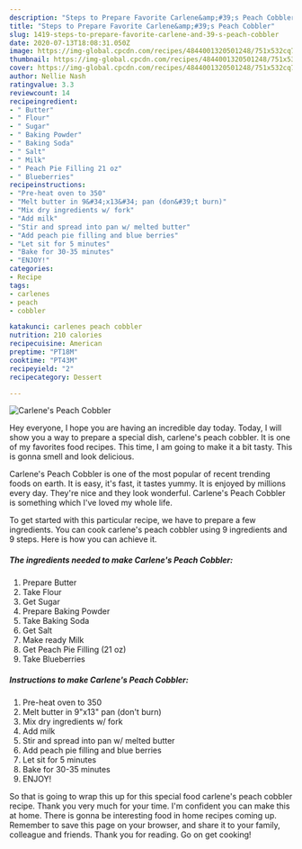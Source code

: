 ```yaml
---
description: "Steps to Prepare Favorite Carlene&amp;#39;s Peach Cobbler"
title: "Steps to Prepare Favorite Carlene&amp;#39;s Peach Cobbler"
slug: 1419-steps-to-prepare-favorite-carlene-and-39-s-peach-cobbler
date: 2020-07-13T18:08:31.050Z
image: https://img-global.cpcdn.com/recipes/4844001320501248/751x532cq70/carlenes-peach-cobbler-recipe-main-photo.jpg
thumbnail: https://img-global.cpcdn.com/recipes/4844001320501248/751x532cq70/carlenes-peach-cobbler-recipe-main-photo.jpg
cover: https://img-global.cpcdn.com/recipes/4844001320501248/751x532cq70/carlenes-peach-cobbler-recipe-main-photo.jpg
author: Nellie Nash
ratingvalue: 3.3
reviewcount: 14
recipeingredient:
- " Butter"
- " Flour"
- " Sugar"
- " Baking Powder"
- " Baking Soda"
- " Salt"
- " Milk"
- " Peach Pie Filling 21 oz"
- " Blueberries"
recipeinstructions:
- "Pre-heat oven to 350"
- "Melt butter in 9&#34;x13&#34; pan (don&#39;t burn)"
- "Mix dry ingredients w/ fork"
- "Add milk"
- "Stir and spread into pan w/ melted butter"
- "Add peach pie filling and blue berries"
- "Let sit for 5 minutes"
- "Bake for 30-35 minutes"
- "ENJOY!"
categories:
- Recipe
tags:
- carlenes
- peach
- cobbler

katakunci: carlenes peach cobbler 
nutrition: 210 calories
recipecuisine: American
preptime: "PT18M"
cooktime: "PT43M"
recipeyield: "2"
recipecategory: Dessert

---
```



![Carlene&#39;s Peach Cobbler](https://img-global.cpcdn.com/recipes/4844001320501248/751x532cq70/carlenes-peach-cobbler-recipe-main-photo.jpg)

Hey everyone, I hope you are having an incredible day today. Today, I will show you a way to prepare a special dish, carlene&#39;s peach cobbler. It is one of my favorites food recipes. This time, I am going to make it a bit tasty. This is gonna smell and look delicious.



Carlene&#39;s Peach Cobbler is one of the most popular of recent trending foods on earth. It is easy, it's fast, it tastes yummy. It is enjoyed by millions every day. They're nice and they look wonderful. Carlene&#39;s Peach Cobbler is something which I've loved my whole life.


To get started with this particular recipe, we have to prepare a few ingredients. You can cook carlene&#39;s peach cobbler using 9 ingredients and 9 steps. Here is how you can achieve it.

<!--inarticleads1-->

##### The ingredients needed to make Carlene&#39;s Peach Cobbler:

1. Prepare  Butter
1. Take  Flour
1. Get  Sugar
1. Prepare  Baking Powder
1. Take  Baking Soda
1. Get  Salt
1. Make ready  Milk
1. Get  Peach Pie Filling (21 oz)
1. Take  Blueberries




<!--inarticleads2-->

##### Instructions to make Carlene&#39;s Peach Cobbler:

1. Pre-heat oven to 350
1. Melt butter in 9&#34;x13&#34; pan (don&#39;t burn)
1. Mix dry ingredients w/ fork
1. Add milk
1. Stir and spread into pan w/ melted butter
1. Add peach pie filling and blue berries
1. Let sit for 5 minutes
1. Bake for 30-35 minutes
1. ENJOY!




So that is going to wrap this up for this special food carlene&#39;s peach cobbler recipe. Thank you very much for your time. I'm confident you can make this at home. There is gonna be interesting food in home recipes coming up. Remember to save this page on your browser, and share it to your family, colleague and friends. Thank you for reading. Go on get cooking!
